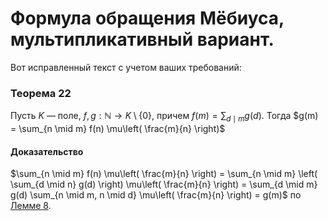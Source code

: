 # Формула обращения Мёбиуса, мультипликативный вариант.

Вот исправленный текст с учетом ваших требований:

### **Теорема 22**
Пусть $K$ — поле, $f, g : \mathbb{N} \to K \setminus \{0\}$, причем $f(m) = \sum_{d \mid m} g(d)$. Тогда
$g(m) = \sum_{n \mid m} f(n) \mu\left( \frac{m}{n} \right)$
#### **Доказательство**
$\sum_{n \mid m} f(n) \mu\left( \frac{m}{n} \right) = \sum_{n \mid m} \left( \sum_{d \mid n} g(d) \right) \mu\left( \frac{m}{n} \right) = \sum_{d \mid m} g(d) \sum_{n \mid m, n \mid d} \mu\left( \frac{m}{n} \right) = g(m)$
по [Лемме 8](26.md#Лемма-8).

